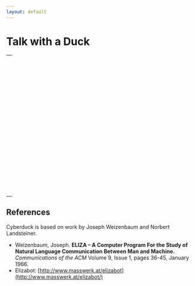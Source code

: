 ```yaml
---
layout: default
---
```


<script src="https://ajax.googleapis.com/ajax/libs/jquery/3.1.1/jquery.min.js"></script>
<script type="text/javascript" src="../cyberduck/termlib.js"></script>
<script type="text/javascript" src="../cyberduck/cyberduckbot.js"></script>
<script type="text/javascript" src="../cyberduck/cyberduckdata.js"></script>
<script type="text/javascript" src="../cyberduck/cyberduck.js"></script>
<link rel="stylesheet" type="text/css" href="../cyberduck/cyberduck.css" />

# Talk with a Duck

<center>
	<table border="0" cellspacing="10" cellpadding="0" width="100%">
		<tr>
			<td align="center">
				<a style="display:none;" href="#" class="termopen" id="termOpenLink">Open CYBERDUCK terminal&nbsp;</a>
			</td>
		</tr>
		<tr>
			<td align="center" valign="top" height="370">
				<div id="cyberduckDiv" style="position:relative;"></div>
			</td>
		</tr>
	</table>
</center>

<script>
  $(document).ready(function() {
    termOpen();
  });
</script>

## References
Cyberduck is based on work by Joseph Weizenbaum and Norbert Landsteiner.

- Weizenbaum, Joseph. **ELIZA – A Computer Program For the Study of Natural Language Communication Between Man and Machine.** *Communications of the ACM* Volume 9, Issue 1, pages 36-45, January 1966.<br/>
- Elizabot: [http://www.masswerk.at/elizabot](http://www.masswerk.at/elizabot/)
